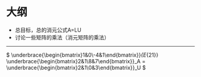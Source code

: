 # 大纲

- 总目标，总的消元公式A=LU
- 讨论一些矩阵的乘法（消元矩阵的乘法）

---

$
\underbrace{\begin{bmatrix}1&0\\-4&1\end{bmatrix}}_{E_{21}}
\underbrace{\begin{bmatrix}2&1\\8&7\end{bmatrix}}_A = 
\underbrace{\begin{bmatrix}2&1\\0&3\end{bmatrix}}_U
$


